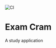 ![CI](https://github.com/sinnovah/exam-cram/actions/workflows/backend-tests.yml/badge.svg)

# Exam Cram

A study application
